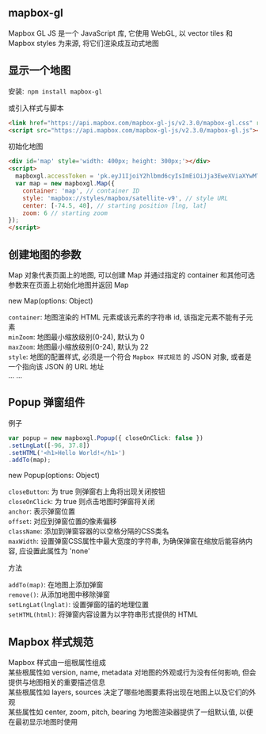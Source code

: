 ## mapbox-gl

Mapbox GL JS 是一个 JavaScript 库, 它使用 WebGL, 以 vector tiles 和 Mapbox styles 为来源, 将它们渲染成互动式地图

## 显示一个地图

安装:` npm install mapbox-gl`  

或引入样式与脚本

```html
<link href="https://api.mapbox.com/mapbox-gl-js/v2.3.0/mapbox-gl.css" rel="stylesheet">
<script src="https://api.mapbox.com/mapbox-gl-js/v2.3.0/mapbox-gl.js"></script>
```

初始化地图

```html
<div id='map' style='width: 400px; height: 300px;'></div>
<script>
  mapboxgl.accessToken = 'pk.eyJ1IjoiY2hlbmd6cyIsImEiOiJja3EweXViaXYwMTQwMnFvNzlneXY3c3NpIn0.TbjccHE0MqTmTsYBBnPdyA';
  var map = new mapboxgl.Map({
    container: 'map', // container ID
    style: 'mapbox://styles/mapbox/satellite-v9', // style URL
    center: [-74.5, 40], // starting position [lng, lat]
    zoom: 6 // starting zoom
});
</script>
```

## 创建地图的参数

Map 对象代表页面上的地图, 可以创建 Map 并通过指定的 container 和其他可选参数来在页面上初始化地图并返回 Map  

new Map(options: Object)

`container`: 地图渲染的 HTML 元素或该元素的字符串 id, 该指定元素不能有子元素  
`minZoom`: 地图最小缩放级别(0-24), 默认为 0  
`maxZoom`: 地图最小缩放级别(0-24), 默认为 22  
`style`: 地图的配置样式, 必须是一个符合 `Mapbox 样式规范` 的 JSON 对象, 或者是一个指向该 JSON 的 URL 地址  
... ...

## Popup 弹窗组件

例子

```ts
var popup = new mapboxgl.Popup({ closeOnClick: false })
.setLngLat([-96, 37.8])
.setHTML('<h1>Hello World!</h1>')
.addTo(map);
```

new Popup(options: Object)

`closeButton`: 为 true 则弹窗右上角将出现关闭按钮  
`closeOnClick`: 为 true 则点击地图时弹窗将关闭  
`anchor`: 表示弹窗位置  
`offset`: 对应到弹窗位置的像素偏移  
`className`: 添加到弹窗容器的以空格分隔的CSS类名  
`maxWidth`: 设置弹窗CSS属性中最大宽度的字符串, 为确保弹窗在缩放后能容纳内容, 应设置此属性为 'none'  

方法

`addTo(map)`: 在地图上添加弹窗  
`remove()`: 从添加地图中移除弹窗  
`setLngLat(lnglat)`: 设置弹窗的锚的地理位置  
`setHTML(html)`: 将弹窗内容设置为以字符串形式提供的 HTML  

## Mapbox 样式规范

Mapbox 样式由一组根属性组成  
某些根属性如 version, name, metadata 对地图的外观或行为没有任何影响, 但会提供与地图相关的重要描述信息  
某些根属性如 layers, sources 决定了哪些地图要素将出现在地图上以及它们的外观  
某些属性如 center, zoom, pitch, bearing 为地图渲染器提供了一组默认值, 以便在最初显示地图时使用  